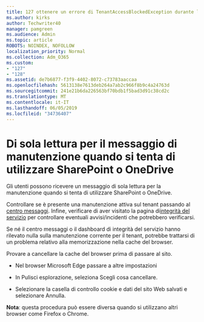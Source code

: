 ```yaml
---
title: 127 ottenere un errore di TenantAccessBlockedException durante l'accesso alla posta elettronica?
ms.author: kirks
author: Techwriter40
manager: pamgreen
ms.audience: Admin
ms.topic: article
ROBOTS: NOINDEX, NOFOLLOW
localization_priority: Normal
ms.collection: Adm_O365
ms.custom:
- "127"
- "128"
ms.assetid: de7b6877-f3f9-4402-8072-c73783aaccaa
ms.openlocfilehash: 5613138e7613deb264a7ab2c966f8b9c4a24763d
ms.sourcegitcommit: 241e21b6da226563bf70bdb1f5bad3d91c38cd2c
ms.translationtype: MT
ms.contentlocale: it-IT
ms.lasthandoff: 06/05/2019
ms.locfileid: "34736407"
---
```

# <a name="read-only-for-maintenance-message-when-attempting-to-use-sharepoint-or-onedrive"></a>Di sola lettura per il messaggio di manutenzione quando si tenta di utilizzare SharePoint o OneDrive

Gli utenti possono ricevere un messaggio di sola lettura per la manutenzione quando si tenta di utilizzare SharePoint o OneDrive.

Controllare se è presente una manutenzione attiva sul tenant passando al [centro messaggi](https://portal.office.com/adminportal/home#/MessageCenter). Infine, verificare di aver visitato la pagina di[integrità del servizio](https://portal.office.com/adminportal/home#/servicehealth) per controllare eventuali avvisi/incidenti che potrebbero verificarsi.

Se né il centro messaggi o il dashboard di integrità del servizio hanno rilevato nulla sulla manutenzione corrente per il tenant, potrebbe trattarsi di un problema relativo alla memorizzazione nella cache del browser.

Provare a cancellare la cache del browser prima di passare al sito.

- Nel browser Microsoft Edge passare a altre impostazioni

- In Pulisci esplorazione, seleziona Scegli cosa cancellare.
- Selezionare la casella di controllo cookie e dati del sito Web salvati e selezionare Annulla.

**Nota**: questa procedura può essere diversa quando si utilizzano altri browser come Firefox o Chrome.

